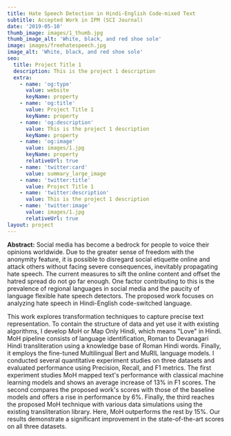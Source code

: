 ```yaml
---
title: Hate Speech Detection in Hindi-English Code-mixed Text
subtitle: Accepted Work in IPM (SCI Journal)
date: '2019-05-10'
thumb_image: images/1_thumb.jpg
thumb_image_alt: 'White, black, and red shoe sole'
image: images/freehatespeech.jpg
image_alt: 'White, black, and red shoe sole'
seo:
  title: Project Title 1
  description: This is the project 1 description
  extra:
    - name: 'og:type'
      value: website
      keyName: property
    - name: 'og:title'
      value: Project Title 1
      keyName: property
    - name: 'og:description'
      value: This is the project 1 description
      keyName: property
    - name: 'og:image'
      value: images/1.jpg
      keyName: property
      relativeUrl: true
    - name: 'twitter:card'
      value: summary_large_image
    - name: 'twitter:title'
      value: Project Title 1
    - name: 'twitter:description'
      value: This is the project 1 description
    - name: 'twitter:image'
      value: images/1.jpg
      relativeUrl: true
layout: project
---
```

**Abstract:** Social media has become a bedrock for people to voice their opinions worldwide. Due to the greater sense of freedom with the anonymity feature, it is possible to disregard social etiquette online and attack others without facing severe consequences, inevitably propagating hate speech. The current measures to sift the online content and offset the hatred spread do not go far enough. One factor contributing to this is the prevalence of regional languages in social media and the paucity of language flexible hate speech detectors. The proposed work focuses on analyzing hate speech in Hindi-English code-switched language.

This work explores transformation techniques to capture precise text representation. To contain the structure of data and yet use it with existing algorithms, I develop MoH or Map Only Hindi, which means "Love" in Hindi. MoH pipeline consists of language identification, Roman to Devanagari Hindi transliteration using a knowledge base of Roman Hindi words. Finally, it employs the fine-tuned Multilingual Bert and MuRIL language models. I conducted several quantitative experiment studies on three datasets and evaluated performance using Precision, Recall, and F1 metrics. The first experiment studies MoH mapped text's performance with classical machine learning models and shows an average increase of 13% in F1 scores. The second compares the proposed work's scores with those of the baseline models and offers a rise in performance by 6%. Finally, the third reaches the proposed MoH technique with various data simulations using the existing transliteration library. Here, MoH outperforms the rest by 15%. Our results demonstrate a significant improvement in the state-of-the-art scores on all three datasets.





